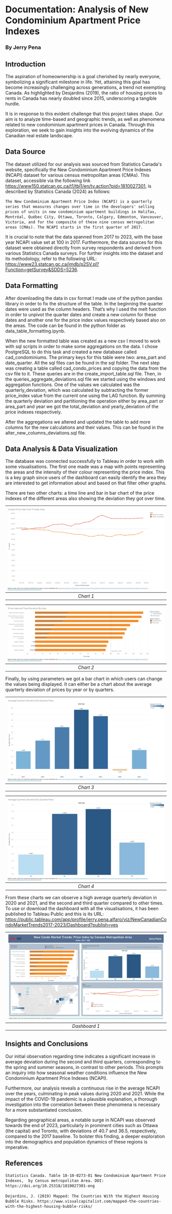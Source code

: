 # Documentation: Analysis of New Condominium Apartment Price Indexes

### By Jerry Pena

## Introduction
The aspiration of homeownership is a goal cherished by nearly everyone, symbolizing a significant milestone in life. Yet, attaining this goal has become increasingly challenging across generations, a trend not exempting Canada. As highlighted by Desjardins (2019), the ratio of housing prices to rents in Canada has nearly doubled since 2015, underscoring a tangible hurdle.

It is in response to this evident challenge that this project takes shape. Our aim is to analyze time-based and geographic trends, as well as phenomena related to new condominium apartment prices in Canada. Through this exploration, we seek to gain insights into the evolving dynamics of the Canadian real estate landscape.

## Data Source

The dataset utilized for our analysis was sourced from Statistics Canada's website, specifically the New Condominium Apartment Price Indexes (NCAPI) dataset for various census metropolitan areas (CMAs). This dataset, accessible via the following link https://www150.statcan.gc.ca/t1/tbl1/en/tv.action?pid=1810027301, is described by Statistics Canada (2024) as follows:

    The New Condominium Apartment Price Index (NCAPI) is a quarterly series that measures changes over time in the developers' selling prices of units in new condominium apartment buildings in Halifax, Montréal, Québec City, Ottawa, Toronto, Calgary, Edmonton, Vancouver, Victoria, and for the composite of these nine census metropolitan areas (CMAs). The NCAPI starts in the first quarter of 2017.

It is crucial to note that the data spanned from 2017 to 2023, with the base year NCAPI value set at 100 in 2017. Furthermore, the data sources for this dataset were obtained directly from survey respondents and derived from various Statistics Canada surveys. For further insights into the dataset and its methodology, refer to the following URL: https://www23.statcan.gc.ca/imdb/p2SV.pl?Function=getSurvey&SDDS=5236. 

## Data Formatting

After downloading the data in csv format I made use of the python pandas library in order to fix the structure of the table. In the beginning the quarter dates were used as the column headers. That’s why I used the melt function in order to unpivot the quarter dates and create a new column for these dates and another one for the price index values respectively based also on the areas. The code can be found in the python folder as data_table_formatting.ipynb.

When the new formatted table was created as a new csv I moved to work with sql scripts in order to make some aggregations on the data. I chose PostgreSQL to do this task and created a new database called cad_condominiums. The primary keys for this table were two: area_part and date_quarter. All the sql files can be found in the sql folder. The next step was creating a table called cad_condo_prices and copying the data from the csv file to it. These queries are in the create_import_table.sql file. Then, in the queries_aggregate_deviations.sql file we started using the windows and aggregation functions. One of the values we calculated was the quarterly_deviation, which was calculated by subtracting the former price_index value from the current one using the LAG function. By summing the quarterly deviation and partitioning the operation either by area_part or area_part and year we got the total_deviation and yearly_deviation of the price indexes respectively.

After the aggregations we altered and updated the table to add more columns for the new calculations and their values. This can be found in the alter_new_columns_deviations.sql file.

## Data Analysis & Data Visualization

The database was connected successfully to Tableau in order to work with some visualisations. The first one made was a map with points representing the areas and the intensity of their colour representing the price index. This is a key graph since users of the dashboard can easily identify the area they are interested to get information about and based on that filter other graphs. 

There are two other charts: a time line and bar in bar chart of the price indexes of the different areas also showing the deviation they got over time.

| ![chart1](img/chart_1.png) | 
|:--:| 
| *Chart 1* |

| ![chart2](img/chart_2.png) | 
|:--:| 
| *Chart 2* |

Finally, by using parameters we got a bar chart in which users can change the values being displayed. It can either be a chart about the average quarterly deviation of prices by year or by quarters.

| ![chart3](img/chart_3.png) | 
|:--:| 
| *Chart 3* |

| ![chart4](img/chart_4.png) | 
|:--:| 
| *Chart 4* |

From these charts we can observe a high average quarterly deviation in 2020 and 2021, and the second and third quarter compared to other times. To use or download the dashboard with all the visualisations, it has been published to Tableau Public and this is its URL: https://public.tableau.com/app/profile/jerry.pena.alfaro/viz/NewCanadianCondoMarketTrends2017-2023/Dashboard?publish=yes

| ![dashboard1](img/dashboard_1.png) | 
|:--:| 
| *Dashboard 1* |




## Insights and Conclusions

Our initial observation regarding time indicates a significant increase in average deviation during the second and third quarters, corresponding to the spring and summer seasons, in contrast to other periods. This prompts an inquiry into how seasonal weather conditions influence the New Condominium Apartment Price Indexes (NCAPI).

Furthermore, our analysis reveals a continuous rise in the average NCAPI over the years, culminating in peak values during 2020 and 2021. While the impact of the COVID-19 pandemic is a plausible explanation, a thorough investigation into the correlation between these phenomena is necessary for a more substantiated conclusion.

Regarding geographical areas, a notable surge in NCAPI was observed towards the end of 2023, particularly in prominent cities such as Ottawa (the capital) and Toronto, with deviations of 40.7 and 36.5, respectively, compared to the 2017 baseline. To bolster this finding, a deeper exploration into the demographics and population dynamics of these regions is imperative.

## References

    Statistics Canada. Table 18-10-0273-01 New Condominium Apartment Price Indexes,  by Census metropolitan Area. DOI: https://doi.org/10.25318/1810027301-eng

    Dejardins, J. (2019) Mapped: The Countries With the Highest Housing Bubble Risks. https://www.visualcapitalist.com/mapped-the-countries-with-the-highest-housing-bubble-risks/ 
